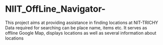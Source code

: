 # NIIT_OffLine_Navigator-
This project aims at providing assistance in finding locations at NIT-TRICHY Data required for searching can be place name, items etc. It serves as offline Google Map, displays locations as well as several information about locations
